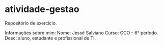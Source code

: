 # atividade-gestao
Repositório de exercício. 

Informações sobre mim:
Nome: Jessé Salviano 
Curso: CCO - 6° período. 
Desc: aluno, estudante e profissional de TI.

